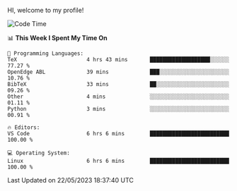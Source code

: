 HI, welcome to my profile!
<!--START_SECTION:waka-->
![Code Time](http://img.shields.io/badge/Code%20Time-845%20hrs%2027%20mins-blue)

📊 **This Week I Spent My Time On** 

```text
💬 Programming Languages: 
TeX                      4 hrs 43 mins       ███████████████████░░░░░░   77.27 % 
OpenEdge ABL             39 mins             ███░░░░░░░░░░░░░░░░░░░░░░   10.76 % 
BibTeX                   33 mins             ██░░░░░░░░░░░░░░░░░░░░░░░   09.26 % 
Other                    4 mins              ░░░░░░░░░░░░░░░░░░░░░░░░░   01.11 % 
Python                   3 mins              ░░░░░░░░░░░░░░░░░░░░░░░░░   00.91 % 

🔥 Editors: 
VS Code                  6 hrs 6 mins        █████████████████████████   100.00 % 

💻 Operating System: 
Linux                    6 hrs 6 mins        █████████████████████████   100.00 % 
```


 Last Updated on 22/05/2023 18:37:40 UTC
<!--END_SECTION:waka-->
